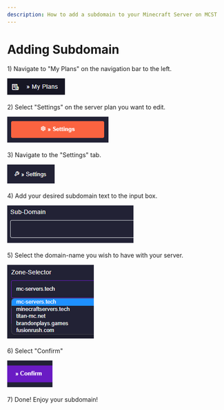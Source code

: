 ```yaml
---
description: How to add a subdomain to your Minecraft Server on MCST
---
```


# Adding Subdomain

1\) Navigate to "My Plans" on the navigation bar to the left.

![](<../.gitbook/assets/image (29).png>)\
\
2\) Select "Settings" on the server plan you want to edit.

![](<../.gitbook/assets/image (44).png>)\
\
3\) Navigate to the "Settings" tab.

![](<../.gitbook/assets/image (8).png>)\
\
4\) Add your desired subdomain text to the input box.

![](<../.gitbook/assets/image (37).png>)\
\
5\) Select the domain-name you wish to have with your server.

![](<../.gitbook/assets/image (31).png>)\
\
6\) Select "Confirm"

![](<../.gitbook/assets/image (40).png>)\
\
7\) Done! Enjoy your subdomain!
